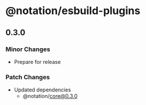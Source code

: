 # @notation/esbuild-plugins

## 0.3.0

### Minor Changes

- Prepare for release

### Patch Changes

- Updated dependencies
  - @notation/core@0.3.0
